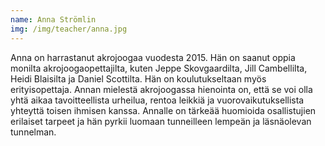 ```yaml
---
name: Anna Strömlin
img: /img/teacher/anna.jpg
---
```

Anna on harrastanut akrojoogaa vuodesta 2015. Hän on saanut oppia
monilta akrojoogaopettajilta, kuten Jeppe Skovgaardilta, Jill Cambellilta,
Heidi Blaisilta ja Daniel Scottilta. Hän on koulutukseltaan myös erityisopettaja.
Annan mielestä akrojoogassa hienointa on, että se voi olla yhtä aikaa
tavoitteellista urheilua, rentoa leikkiä ja vuorovaikutuksellista yhteyttä
toisen ihmisen kanssa. Annalle on tärkeää huomioida osallistujien erilaiset
tarpeet ja hän pyrkii luomaan tunneilleen lempeän ja läsnäolevan tunnelman.